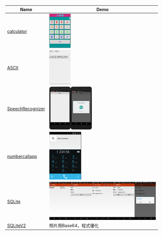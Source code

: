 Name  | Demo
---  | ---
[calculator](https://github.com/yungming/android-calculator.git) |  <img src="/img/calculator.JPG" width="20%">
[ASCII](https://github.com/yungming/android-ASCII.git)| <img src="/img/ASCII.JPG" width="20%">
[SpeechRecognizer](https://github.com/yungming/android-Recognizer.git)| <img src="/img/Recognizer1.png" width="20%"><img src="/img/Recognizer2.png" width="20%">
[numbercallapp](https://github.com/yungming/android-numbercallapp.git)| <img src="/img/numbercallapp.gif" width="30%">
[SQLite](https://github.com/yungming/android-SQLite.git)| <img src="/img/SQLite1.png" width="20%"><img src="/img/SQLite2.png" width="20%"><img src="/img/SQLite3.png" width="20%"><img src="/img/SQLite4.png" width="20%"><img src="/img/SQLite5.png" width="20%">
[SQLiteV2](https://github.com/yungming/android-SQLiteV2.git)| 照片用Base64，程式優化

